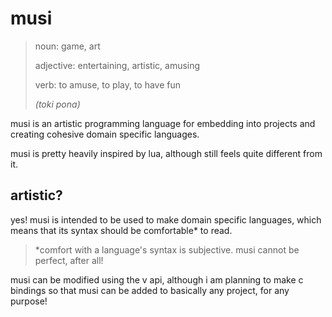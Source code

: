 # musi

> noun: game, art
>
> adjective: entertaining, artistic, amusing
>
> verb: to amuse, to play, to have fun
>
> *(toki pona)*

musi is an artistic programming language for embedding into projects and
creating cohesive domain specific languages.

musi is pretty heavily inspired by lua, although still feels quite different
from it.

## artistic?

yes! musi is intended to be used to make domain specific languages, which means
that its syntax should be comfortable* to read.

> *comfort with a language's syntax is subjective. musi cannot be perfect, after
> all!

musi can be modified using the v api, although i am planning to make c bindings
so that musi can be added to basically any project, for any purpose!

